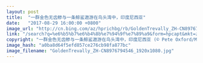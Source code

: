 ```yaml
---
layout: post
title:  "一群金色无齿鲹与一条鲸鲨遨游在鸟头湾中，印度尼西亚"
date:   "2017-08-29 16:00:00 +0800"
image_url: "http://cn.bing.com/az/hprichbg/rb/GoldenTrevally_ZH-CN8976794546_1920x1080.jpg"
link: "/search?q=%e6%b5%b7%e6%b4%8b%e7%94%9f%e7%89%a9&form=hpcapt&mkt=zh-cn"
copyright: "一群金色无齿鲹与一条鲸鲨遨游在鸟头湾中，印度尼西亚 (© Pete Oxford/Minden Pictures)"
image_hash: "a0ba8d64f5efd857ce276cb98fa877bc"
image_filename: "GoldenTrevally_ZH-CN8976794546_1920x1080.jpg"
---
```

